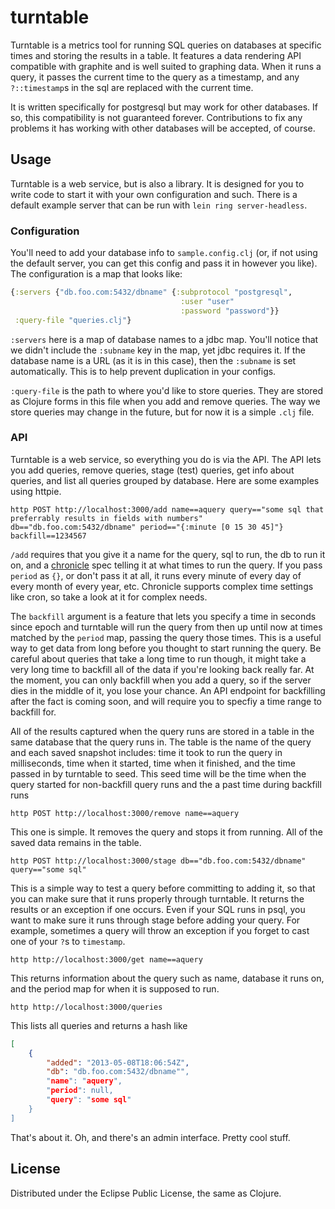 # turntable

Turntable is a metrics tool for running SQL queries on databases at specific
times and storing the results in a table. It features a data rendering API
compatible with graphite and is well suited to graphing data. When it runs
a query, it passes the current time to the query as a timestamp, and any
`?::timestamp`s in the sql are replaced with the current time.

It is written specifically for postgresql but may work for other databases.
If so, this compatibility is not guaranteed forever. Contributions to fix
any problems it has working with other databases will be accepted, of course.

## Usage

Turntable is a web service, but is also a library. It is designed for you to
write code to start it with your own configuration and such. There is a default
example server that can be run with `lein ring server-headless`.

### Configuration

You'll need to add your database info to `sample.config.clj` (or, if not using
the default server, you can get this config and pass it in however you like).
The configuration is a map that looks like:

```clojure
{:servers {"db.foo.com:5432/dbname" {:subprotocol "postgresql",
                                      :user "user"
                                      :password "password"}}
 :query-file "queries.clj"}
```

`:servers` here is a map of database names to a jdbc map. You'll notice that
we didn't include the `:subname` key in the map, yet jdbc requires it. If
the database name is a URL (as it is in this case), then the `:subname` is
set automatically. This is to help prevent duplication in your configs.

`:query-file` is the path to where you'd like to store queries. They are
stored as Clojure forms in this file when you add and remove queries. The
way we store queries may change in the future, but for now it is a simple
`.clj` file.

### API

Turntable is a web service, so everything you do is via the API. The API
lets you add queries, remove queries, stage (test) queries, get info about
queries, and list all queries grouped by database. Here are some examples
using httpie.

```
http POST http://localhost:3000/add name==aquery query=="some sql that preferrably results in fields with numbers" db=="db.foo.com:5432/dbname" period=="{:minute [0 15 30 45]"} backfill==1234567
```

`/add` requires that you give it a name for the query, sql to run, the db to
run it on, and a [chronicle](https://github.com/flatland/chronicle) spec
telling it at what times to run the query. If you pass `period` as `{}`, or
don't pass it at all, it runs every minute of every day of every month of every
year, etc. Chronicle supports complex time settings like cron, so take a look at
it for complex needs.

The `backfill` argument is a feature that lets you specify a time in seconds
since epoch and turntable will run the query from then up until now at times
matched by the `period` map, passing the query those times. This is a useful
way to get data from long before you thought to start running the query. Be
careful about queries that take a long time to run though, it might take a
very long time to backfill all of the data if you're looking back really
far. At the moment, you can only backfill when you add a query, so if the
server dies in the middle of it, you lose your chance. An API endpoint for
backfilling after the fact is coming soon, and will require you to specfiy
a time range to backfill for.

All of the results captured when the query runs are stored in a table in
the same database that the query runs in. The table is the name of the
query and each saved snapshot includes: time it took to run the query
in milliseconds, time when it started, time when it finished, and the
time passed in by turntable to seed. This seed time will be the time
when the query started for non-backfill query runs and the a past time
during backfill runs

```
http POST http://localhost:3000/remove name==aquery
```

This one is simple. It removes the query and stops it from running. All
of the saved data remains in the table.

```
http POST http://localhost:3000/stage db=="db.foo.com:5432/dbname" query=="some sql"
```

This is a simple way to test a query before committing to adding it, so
that you can make sure that it runs properly through turntable. It returns
the results or an exception if one occurs. Even if your SQL runs in
psql, you want to make sure it runs through stage before adding your
query. For example, sometimes a query will throw an exception if you
forget to cast one of your `?`s to `timestamp`.

```
http http://localhost:3000/get name==aquery
```

This returns information about the query such as name, database it runs
on, and the period map for when it is supposed to run.

```
http http://localhost:3000/queries
```

This lists all queries and returns a hash like

```json
[
    {
        "added": "2013-05-08T18:06:54Z",
        "db": "db.foo.com:5432/dbname"",
        "name": "aquery",
        "period": null,
        "query": "some sql"
    }
]
```

That's about it. Oh, and there's an admin interface. Pretty cool stuff.

## License

Distributed under the Eclipse Public License, the same as Clojure.
